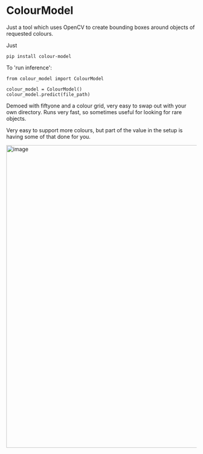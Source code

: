 # ColourModel
Just a tool which uses OpenCV to create bounding boxes around objects of requested colours.

Just
```
pip install colour-model
```

To 'run inference':
```
from colour_model import ColourModel

colour_model = ColourModel()
colour_model.predict(file_path)
```

Demoed with fiftyone and a colour grid, very easy to swap out with your own directory. Runs very fast, so sometimes useful for looking for rare objects.

Very easy to support more colours, but part of the value in the setup is having some of that done for you.

<img width="802" alt="image" src="https://github.com/GeorgePearse/ColourModel/assets/47161914/feef04c0-7ad8-4bf5-8a04-794ceeabe6d8">

